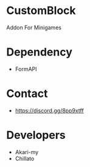 # CustomBlock
Addon For Minigames

# Dependency
- FormAPI

# Contact
- https://discord.gg/8pp9xtff

# Developers
- Akari-my
- Chillato

